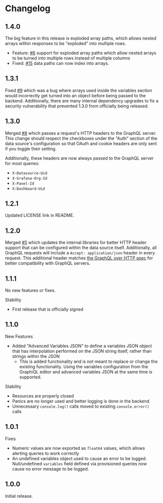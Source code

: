 # Changelog

## 1.4.0

The big feature in this release is exploded array paths, which allows nested arrays within responses to be "exploded" into multiple rows.

* Feature: [#6](https://github.com/wildmountainfarms/wild-graphql-datasource/issues/6) support for exploded array paths which allow nested arrays to be turned into multiple rows instead of multiple columns
* Fixed: [#15](https://github.com/wildmountainfarms/wild-graphql-datasource/issues/15) data paths can now index into arrays.

## 1.3.1

Fixed [#9](https://github.com/wildmountainfarms/wild-graphql-datasource/issues/9)
which was a bug where arrays used inside the variables section would incorrectly get turned into an object before being passed to the backend.
Additionally, there are many internal dependency upgrades to fix a security vulnerability that prevented 1.3.0 from officially being released.

## 1.3.0

Merged [#8](https://github.com/wildmountainfarms/wild-graphql-datasource/pull/8)
which passes a request's HTTP headers to the GraphQL server.
This change should respect the checkboxes under the "Auth" section of the data source's configuration
so that OAuth and cookie headers are only sent if you toggle their setting.

Additionally, these headers are now always passed to the GraphQL server for most queries:

* `X-Datasource-Uid`
* `X-Grafana-Org-Id`
* `X-Panel-Id`
* `X-Dashboard-Uid`

## 1.2.1

Updated LICENSE link in README.

## 1.2.0

Merged [#5](https://github.com/wildmountainfarms/wild-graphql-datasource/pull/5)
which updates the internal libraries for better HTTP header support that can be configured within the data source itself.
Additionally, all GraphQL requests will include a `Accept: application/json` header in every request.
This additional header matches [the GraphQL over HTTP spec](https://graphql.github.io/graphql-over-http/draft/#sec-Accept) for better compatibility with GraphQL servers.

## 1.1.1

No new features or fixes.

Stability
* First release that is officially signed

## 1.1.0

New Features
* Added "Advanced Variables JSON" to define a variables JSON object that has interpolation performed on the JSON string itself, rather than strings within the JSON
  * This is added functionality and is not meant to replace or change the existing functionality. Using the variables configuration from the GraphiQL editor and advanced variables JSON at the same time is supported.

Stability
* Resources are properly closed
* Panics are no longer used and better logging is done in the backend
* Unnecessary `console.log()` calls moved to existing `console.error()` calls


## 1.0.1

Fixes
* Numeric values are now exported as `float64` values, which allows alerting queries to work correctly
* An undefined variables object used to cause an error to be logged. Null/undefined `variables` field defined via provisioned queries now cause no error message to be logged.


## 1.0.0

Initial release.
